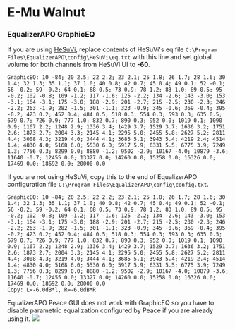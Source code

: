 # E-Mu Walnut
### EqualizerAPO GraphicEQ
If you are using [HeSuVi](https://sourceforge.net/projects/hesuvi/), replace contents of HeSuVi's eq file `C:\Program Files\EqualizerAPO\config\HeSuVi\eq.txt` with this line and set global volume for both channels from HeSuVi UI to **-60**.
```
GraphicEQ: 10 -84; 20 2.5; 22 2.2; 23 2.1; 25 1.8; 26 1.7; 28 1.6; 30 1.4; 32 1.3; 35 1.1; 37 1.0; 40 0.8; 42 0.7; 45 0.4; 49 0.1; 52 -0.1; 56 -0.2; 59 -0.2; 64 0.1; 68 0.5; 73 0.9; 78 1.2; 83 1.0; 89 0.5; 95 -0.2; 102 -0.8; 109 -1.2; 117 -1.6; 125 -2.2; 134 -2.6; 143 -3.0; 153 -3.1; 164 -3.1; 175 -3.0; 188 -2.9; 201 -2.7; 215 -2.5; 230 -2.3; 246 -2.2; 263 -1.9; 282 -1.5; 301 -1.1; 323 -0.9; 345 -0.6; 369 -0.4; 395 -0.2; 423 0.2; 452 0.4; 484 0.5; 518 0.3; 554 0.3; 593 0.3; 635 0.5; 679 0.7; 726 0.9; 777 1.0; 832 0.7; 890 0.3; 952 0.0; 1019 0.1; 1090 0.9; 1167 2.2; 1248 2.9; 1336 3.4; 1429 3.7; 1529 3.7; 1636 3.2; 1751 2.6; 1873 2.7; 2004 3.3; 2145 4.1; 2295 5.0; 2455 5.8; 2627 5.2; 2811 4.4; 3008 4.3; 3219 4.0; 3444 4.1; 3685 5.1; 3943 5.4; 4219 2.4; 4514 1.4; 4830 4.0; 5168 6.0; 5530 6.0; 5917 5.9; 6331 5.5; 6775 3.9; 7249 1.3; 7756 0.3; 8299 0.0; 8880 -1.2; 9502 -2.9; 10167 -4.0; 10879 -3.6; 11640 -0.7; 12455 0.0; 13327 0.0; 14260 0.0; 15258 0.0; 16326 0.0; 17469 0.0; 18692 0.0; 20000 0.0
```
If you are not using HeSuVi, copy this to the end of EqualizerAPO configuration file `C:\Program Files\EqualizerAPO\config\config.txt`.
```
GraphicEQ: 10 -84; 20 2.5; 22 2.2; 23 2.1; 25 1.8; 26 1.7; 28 1.6; 30 1.4; 32 1.3; 35 1.1; 37 1.0; 40 0.8; 42 0.7; 45 0.4; 49 0.1; 52 -0.1; 56 -0.2; 59 -0.2; 64 0.1; 68 0.5; 73 0.9; 78 1.2; 83 1.0; 89 0.5; 95 -0.2; 102 -0.8; 109 -1.2; 117 -1.6; 125 -2.2; 134 -2.6; 143 -3.0; 153 -3.1; 164 -3.1; 175 -3.0; 188 -2.9; 201 -2.7; 215 -2.5; 230 -2.3; 246 -2.2; 263 -1.9; 282 -1.5; 301 -1.1; 323 -0.9; 345 -0.6; 369 -0.4; 395 -0.2; 423 0.2; 452 0.4; 484 0.5; 518 0.3; 554 0.3; 593 0.3; 635 0.5; 679 0.7; 726 0.9; 777 1.0; 832 0.7; 890 0.3; 952 0.0; 1019 0.1; 1090 0.9; 1167 2.2; 1248 2.9; 1336 3.4; 1429 3.7; 1529 3.7; 1636 3.2; 1751 2.6; 1873 2.7; 2004 3.3; 2145 4.1; 2295 5.0; 2455 5.8; 2627 5.2; 2811 4.4; 3008 4.3; 3219 4.0; 3444 4.1; 3685 5.1; 3943 5.4; 4219 2.4; 4514 1.4; 4830 4.0; 5168 6.0; 5530 6.0; 5917 5.9; 6331 5.5; 6775 3.9; 7249 1.3; 7756 0.3; 8299 0.0; 8880 -1.2; 9502 -2.9; 10167 -4.0; 10879 -3.6; 11640 -0.7; 12455 0.0; 13327 0.0; 14260 0.0; 15258 0.0; 16326 0.0; 17469 0.0; 18692 0.0; 20000 0.0
Copy: L=-6.0dB*l, R=-6.0dB*R
```
EqualizerAPO Peace GUI does not work with GraphicEQ so you have to disable parametric equalization configured by Peace if you are already using it.
![](https://raw.githubusercontent.com/jaakkopasanen/AutoEq/master/results/Sonoma%20Model%20One/innerfidelity/onear/E-Mu%20Walnut/E-Mu%20Walnut.png)
